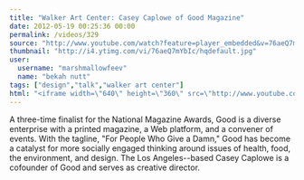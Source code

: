 ```yaml
---
title: "Walker Art Center: Casey Caplowe of Good Magazine"
date: 2012-05-19 00:25:36 00:00
permalink: /videos/329
source: "http://www.youtube.com/watch?feature=player_embedded&v=76aeQ7mYbIc"
thumbnail: "http://i4.ytimg.com/vi/76aeQ7mYbIc/hqdefault.jpg"
user:
  username: "marshmallowfeev"
  name: "bekah nutt"
tags: ["design","talk","walker art center"]
html: "<iframe width=\"640\" height=\"360\" src=\"http://www.youtube.com/embed/76aeQ7mYbIc?wmode=transparent&fs=1&feature=oembed\" frameborder=\"0\" allowfullscreen></iframe>"
---
```


A three-time finalist for the National Magazine Awards, Good is a diverse enterprise with a printed magazine, a Web platform, and a convener of events. With the tagline, "For People Who Give a Damn," Good has become a catalyst for more socially engaged thinking around issues of health, food, the environment, and design. The Los Angeles--based Casey Caplowe is a cofounder of Good and serves as creative director.